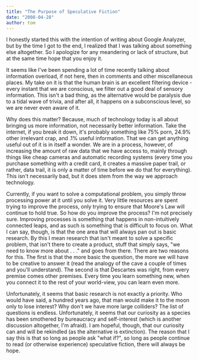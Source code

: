 ```yaml
---
title: "The Purpose of Speculative Fiction"
date: "2008-04-28"
author: tom
---
```


I honestly started this with the intention of writing about Google Analyzer, but by the time I got to the end, I realized that I was talking about something else altogether. So I apologize for any meandering or lack of structure, but at the same time hope that you enjoy it.

It seems like I've been spending a lot of time recently talking about information overload, if not here, then in comments and other miscellaneous places. My take on it is that the human brain is an excellent filtering device - every instant that we are conscious, we filter out a good deal of sensory information. This isn't a bad thing, as the alternative would be paralysis due to a tidal wave of trivia, and after all, it happens on a subconscious level, so we are never even aware of it.

Why does this matter? Because, much of technology today is all about bringing us more information, not necessarily better information. Take the internet, if you break it down, it's probably something like 75% porn, 24.9% other irrelevant crap, and .1% useful information. That we can get anything useful out of it is in itself a wonder. We are in a process, however, of increasing the amount of raw data that we have access to, mainly through things like cheap cameras and automatic recording systems (every time you purchase something with a credit card, it creates a massive paper trail, or rather, data trail, it is only a matter of time before we do that for everything). This isn't necessarily bad, but it does stem from the way we approach technology.

Currently, if you want to solve a computational problem, you simply throw processing power at it until you solve it. Very little resources are spent trying to improve the process, only trying to ensure that Moore's Law will continue to hold true. So how do you improve the process? I'm not precisely sure. Improving processes is something that happens in non-intuitively connected leaps, and as such is something that is difficult to focus on. What I can say, though, is that the one area that will always pan out is basic research. By this I mean research that isn't meant to solve a specific problem, that isn't there to create a product, stuff that simply says, "we need to know more about . . ." and goes from there. There are two reasons for this. The first is that the more basic the question, the more we will have to be creative to answer it (read the analogy of the cave a couple of times and you'll understand). The second is that Descartes was right, from every premise comes other premises. Every time you learn something new, when you connect it to the rest of your world-view, you can learn even more.

Unfortunately, it seems that basic research is not exactly a priority. Who would have said, a hundred years ago, that man would make it to the moon only to lose interest? Why don't we have more large colliders? The list of questions is endless. Unfortunately, it seems that our curiosity as a species has been smothered by bureaucracy and self-interest (which is another discussion altogether, I'm afraid). I am hopeful, though, that our curiosity can and will be rekindled (as the alternative is extinction). The reason that I say this is that so long as people ask "what if?", so long as people continue to read (or otherwise experience) speculative fiction, there will always be hope.
